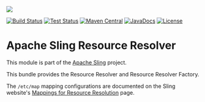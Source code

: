 [<img src="https://sling.apache.org/res/logos/sling.png"/>](https://sling.apache.org)

 [![Build Status](https://builds.apache.org/buildStatus/icon?job=Sling/sling-org-apache-sling-resourceresolver/master)](https://builds.apache.org/job/Sling/job/sling-org-apache-sling-resourceresolver/job/master) [![Test Status](https://img.shields.io/jenkins/t/https/builds.apache.org/job/Sling/job/sling-org-apache-sling-resourceresolver/job/master.svg)](https://builds.apache.org/job/Sling/job/sling-org-apache-sling-resourceresolver/job/master/test_results_analyzer/) [![Maven Central](https://maven-badges.herokuapp.com/maven-central/org.apache.sling/org.apache.sling.resourceresolver/badge.svg)](https://search.maven.org/#search%7Cga%7C1%7Cg%3A%22org.apache.sling%22%20a%3A%22org.apache.sling.resourceresolver%22) [![JavaDocs](https://www.javadoc.io/badge/org.apache.sling/org.apache.sling.resourceresolver.svg)](https://www.javadoc.io/doc/org.apache.sling/org.apache.sling.resourceresolver) [![License](https://img.shields.io/badge/License-Apache%202.0-blue.svg)](https://www.apache.org/licenses/LICENSE-2.0)

# Apache Sling Resource Resolver

This module is part of the [Apache Sling](https://sling.apache.org) project.

This bundle provides the Resource Resolver and Resource Resolver Factory.

The `/etc/map` mapping configurations are documented on the Sling website's 
[Mappings for Resource Resolution](https://sling.apache.org/documentation/the-sling-engine/mappings-for-resource-resolution.html) page.
